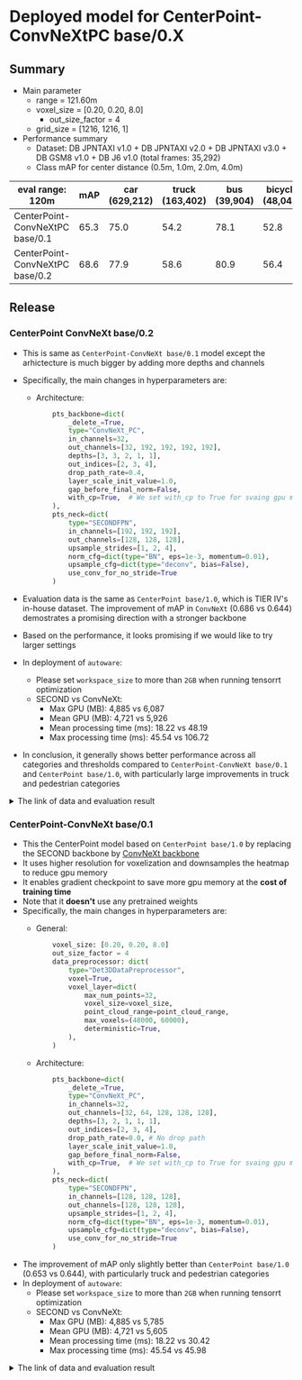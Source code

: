# Deployed model for CenterPoint-ConvNeXtPC base/0.X
## Summary

- Main parameter
  - range = 121.60m
  - voxel_size = [0.20, 0.20, 8.0]
	- out_size_factor = 4
  - grid_size = [1216, 1216, 1]
- Performance summary
  - Dataset: DB JPNTAXI v1.0 + DB JPNTAXI v2.0 + DB JPNTAXI v3.0 + DB GSM8 v1.0 + DB J6 v1.0 (total frames: 35,292)
  - Class mAP for center distance (0.5m, 1.0m, 2.0m, 4.0m)

| eval range: 120m                | mAP  | car <br> (629,212) | truck <br> (163,402) | bus <br> (39,904) | bicycle <br> (48,043) | pedestrian <br> (383,553) |
| ------------------------------- | ---- | ------------------ | -------------------- | ----------------- | --------------------- | ------------------------- |
| CenterPoint-ConvNeXtPC base/0.1 | 65.3 | 75.0               | 54.2                 | 78.1              | 52.8                  | 66.2                      |
| CenterPoint-ConvNeXtPC base/0.2 | 68.6 | 77.9               | 58.6                 | 80.9              | 56.4                  | 69.3                      |


## Release
### CenterPoint ConvNeXt base/0.2

- This is same as `CenterPoint-ConvNeXt base/0.1` model except the arhictecture is much bigger by adding more depths and channels
- Specifically, the main changes in hyperparameters are:

  - Architecture:
	```python
  		pts_backbone=dict(
        	_delete_=True,
        	type="ConvNeXt_PC",
        	in_channels=32,
        	out_channels=[32, 192, 192, 192, 192],
        	depths=[3, 3, 2, 1, 1],
        	out_indices=[2, 3, 4],
        	drop_path_rate=0.4,
        	layer_scale_init_value=1.0,
        	gap_before_final_norm=False,
        	with_cp=True,  # We set with_cp to True for svaing gpu memory
    	),
  		pts_neck=dict(
        	type="SECONDFPN",
        	in_channels=[192, 192, 192],
        	out_channels=[128, 128, 128],
        	upsample_strides=[1, 2, 4],
        	norm_cfg=dict(type="BN", eps=1e-3, momentum=0.01),
        	upsample_cfg=dict(type="deconv", bias=False),
        	use_conv_for_no_stride=True
    	)

- Evaluation data is the same as `CenterPoint base/1.0`, which is TIER IV's in-house dataset. The improvement of mAP in `ConvNeXt` (0.686 vs 0.644) demostrates a promising direction with a stronger backbone
- Based on the performance, it looks promising if we would like to try larger settings
- In deployment of `autoware`:
    - Please set `workspace_size` to more than `2GB` when running tensorrt optimization  
    - SECOND vs ConvNeXt:
      - Max GPU (MB): 4,885 vs 6,087
      - Mean GPU (MB): 4,721 vs 5,926
      - Mean processing time (ms): 18.22 vs 48.19
      - Max processing time (ms): 45.54 vs 106.72
- In conclusion, it generally shows better performance across all categories and thresholds compared to `CenterPoint-ConvNeXt base/0.1` and `CenterPoint base/1.0`, with particularly large improvements in truck and pedestrian categories

<details>
<summary> The link of data and evaluation result </summary>

- Comparison for Base Detection:

| Model (120m)                  | mAP         | Time    | Memory |
| ----------------------------- | ----------- | ------- | ------ |
| CenterPoint base/1.0          | 64.4        | 18.2 ms | 4.7 GB |
| CenterPoint-ConvNeXt base/0.1 | 65.3 (+0.9) | 30.4 ms | 5.6 GB |
| CenterPoint-ConvNeXt base/0.2 | 68.6 (+4.2) | 48.1 ms | 5.9 GB |

- Comparison for Nearby Models:

| Model (50m)                   | Time   | Memory |
| ----------------------------- | ------ | ------ |
| CenterPoint base/1.0          | 5.9 ms | 4.5 GB |
| CenterPoint-ConvNeXt base/0.1 | 7.2 ms | 3.9 GB |
| CenterPoint-ConvNeXt base/0.2 | 9.9 ms | 3.6 GB |

- Model
  - Training dataset: DB JPNTAXI v1.0 + DB JPNTAXI v2.0 + DB JPNTAXI v3.0 + DB GSM8 v1.0 + DB J6 v1.0 (total frames: 35,392)
  - [PR](https://github.com/tier4/autoware-ml/pull/352)
  - [Config file path](https://github.com/tier4/autoware-ml/blob/9aead19d7f42b711fba8ffa38ec82ce135300617/projects/CenterPoint/configs/t4dataset/pillar_020_convnext_standard_secfpn_4xb8_121m_base.py)
  - Deployed onnx model and ROS parameter files [[GDrive]](https://drive.google.com/drive/folders/1dhthG6LtbZTS91U2OQvd5iQ1q58b2ZEH)
  - Deployed onnx and ROS parameter files [[model-zoo]]
    - [detection_class_remapper.param.yaml](https://download.autoware-ml-model-zoo.tier4.jp/autoware-ml/models/centerpoint/centerpoint-convnextpc/t4base/v0.2/detection_class_remapper.param.yaml)
    - [centerpoint_x2_ml_package.param.yaml](https://download.autoware-ml-model-zoo.tier4.jp/autoware-ml/models/centerpoint/centerpoint-convnextpc/t4base/v0.2/centerpoint_x2_ml_package.param.yaml)
    - [deploy_metadata.yaml](https://download.autoware-ml-model-zoo.tier4.jp/autoware-ml/models/centerpoint/centerpoint-convnextpc/t4base/v0.2/deploy_metadata.yaml)
    - [pts_voxel_encoder_centerpoint_x2.onnx](https://download.autoware-ml-model-zoo.tier4.jp/autoware-ml/models/centerpoint/centerpoint-convnextpc/t4base/v0.2/pts_voxel_encoder_centerpoint_x2.onnx)
    - [pts_backbone_neck_head_centerpoint_x2.onnx](https://download.autoware-ml-model-zoo.tier4.jp/autoware-ml/models/centerpoint/centerpoint-convnextpc/t4base/v0.2/pts_backbone_neck_head_centerpoint_x2.onnx)
  - Training results [[GDrive]](https://drive.google.com/drive/folders/1dhthG6LtbZTS91U2OQvd5iQ1q58b2ZEH)
  - Training results [model-zoo]
    - [logs.zip](https://download.autoware-ml-model-zoo.tier4.jp/autoware-ml/models/centerpoint/centerpoint-convnextpc/t4base/v0.2/logs.zip)
    - [checkpoint_best.pth](https://download.autoware-ml-model-zoo.tier4.jp/autoware-ml/models/centerpoint/centerpoint-convnextpc/t4base/v0.2/epoch_30.pth)
    - [config.py](https://download.autoware-ml-model-zoo.tier4.jp/autoware-ml/models/centerpoint/centerpoint-convnextpc/t4base/v0.2/dev_pillar_020_convnetxt_small_secfpn_4xb8_121m_base.py)
  - train time: NVIDIA A100 80GB * 4 * 30 epochs = 3.5 days
- Evaluation result with test-dataset: DB JPNTAXI v1.0 + DB JPNTAXI v2.0 + DB JPNTAXI v3.0 + DB GSM8 v1.0 + DB J6 v1.0 (total frames: 1,394):
  - Total mAP (eval range = 120m): 0.686

| class_name | Count  | mAP  | AP@0.5m | AP@1.0m | AP@2.0m | AP@4.0m |
| ---------- | ------ | ---- | ------- | ------- | ------- | ------- |
| car        | 41,133 | 77.9 | 79.8    | 82.2    | 83.0    | 79.5    |
| truck      | 8,890  | 58.6 | 34.7    | 59.7    | 67.7    | 72.2    |
| bus        | 3,275  | 80.9 | 69.2    | 79.6    | 81.1    | 82.6    |
| bicycle    | 3,635  | 53.2 | 52.3    | 53.4    | 53.5    | 53.6    |
| pedestrian | 25,981 | 64.8 | 62.4    | 64.0    | 65.4    | 67.4    |

- Evaluation for XX1
	- Same as CenterPoint ConvNeXtPC base/0.2
	- Evaluation result with test-dataset: DB JPNTAXI v1.0 + DB JPNTAXI v2.0 + DB JPNTAXI v4.0 (total frames: 1,507)
  - Total mAP (eval range = 120m): 0.678

| class_name | Count  | mAP  | AP@0.5m | AP@1.0m | AP@2.0m | AP@4.0m |
| ---------- | ------ | ---- | ------- | ------- | ------- | ------- |
| car        | 16,126 | 77.1 | 61.3    | 80.1    | 83.0    | 84.0    |
| truck      | 4,578  | 57.4 | 34.3    | 58.0    | 66.0    | 71.2    |
| bus        | 1,457  | 73.9 | 58.3    | 75.0    | 79.7    | 82.5    |
| bicycle    | 1,040  | 61.5 | 56.6    | 62.5    | 63.2    | 63.6    |
| pedestrian | 11,971 | 69.1 | 65.7    | 70.1    | 70.1    | 72.4    |

- Evaluation for X2
	- Evaluation result with test-dataset: DB GSM8 v1.0 + DB J6 v1.0 (total frames: 1,280):
  - Total mAP (eval range = 120m): 0.686

| class_name | Count  | mAP  | AP@0.5m | AP@1.0m | AP@2.0m | AP@4.0m |
| ---------- | ------ | ---- | ------- | ------- | ------- | ------- |
| car        | 25,007 | 78.5 | 69.9    | 79.9    | 82.0    | 82.4    |
| truck      | 4,573  | 55.5 | 32.0    | 55.9    | 64.1    | 69.9    |
| bus        | 1,818  | 86.4 | 76.0    | 88.9    | 89.8    | 90.6    |
| bicycle    | 2,567  | 54.3 | 53.6    | 54.5    | 54.5    | 54.6    |
| pedestrian | 14,010 | 69.3 | 67.1    | 68.3    | 69.9    | 72.1    |

</details>

### CenterPoint-ConvNeXt base/0.1
- This the CenterPoint model based on `CenterPoint base/1.0` by replacing the SECOND backbone by [ConvNeXt backbone](https://github.com/WayneMao/PillarNeSt/tree/main)
- It uses higher resolution for voxelization and downsamples the heatmap to reduce gpu memory
- It enables gradient checkpoint to save more gpu memory at the **cost of training time**
- Note that it **doesn't** use any pretrained weights
- Specifically, the main changes in hyperparameters are:
  - General:

	```python
		voxel_size: [0.20, 0.20, 8.0]
  		out_size_factor = 4
  		data_preprocessor: dict(
        	type="Det3DDataPreprocessor",
        	voxel=True,
        	voxel_layer=dict(
            	max_num_points=32,
            	voxel_size=voxel_size,
            	point_cloud_range=point_cloud_range,
            	max_voxels=(48000, 60000),
            	deterministic=True,
        	),
      	)
	```

  - Architecture:
	```python
  		pts_backbone=dict(
        	_delete_=True,
        	type="ConvNeXt_PC",
        	in_channels=32,
        	out_channels=[32, 64, 128, 128, 128],
        	depths=[3, 2, 1, 1, 1],
        	out_indices=[2, 3, 4],
        	drop_path_rate=0.0,	# No drop path
        	layer_scale_init_value=1.0,
        	gap_before_final_norm=False,
        	with_cp=True,  # We set with_cp to True for svaing gpu memory
    	),
  		pts_neck=dict(
        	type="SECONDFPN",
        	in_channels=[128, 128, 128],
        	out_channels=[128, 128, 128],
        	upsample_strides=[1, 2, 4],
        	norm_cfg=dict(type="BN", eps=1e-3, momentum=0.01),
        	upsample_cfg=dict(type="deconv", bias=False),
        	use_conv_for_no_stride=True
    	)
- The improvement of mAP only slightly better than `CenterPoint base/1.0` (0.653 vs 0.644), with particularly truck and pedestrian categories
- In deployment of `autoware`:
    - Please set `workspace_size` to more than `2GB` when running tensorrt optimization  
    - SECOND vs ConvNeXt:
      - Max GPU (MB): 4,885 vs 5,785
      - Mean GPU (MB): 4,721 vs 5,605
      - Mean processing time (ms): 18.22 vs 30.42
      - Max processing time (ms): 45.54 vs 45.98

<details>
<summary> The link of data and evaluation result </summary>

- Model
  - Training dataset: DB JPNTAXI v1.0 + DB JPNTAXI v2.0 + DB JPNTAXI v3.0 + DB GSM8 v1.0 + DB J6 v1.0 (total frames: 35,392)
  - [PR](https://github.com/tier4/autoware-ml/pull/352)
  - [Config file path](https://github.com/tier4/autoware-ml/blob/9aead19d7f42b711fba8ffa38ec82ce135300617/projects/CenterPoint/configs/t4dataset/pillar_020_convnext_small_secfpn_4xb8_121m_base.py)
  - Deployed onnx model and ROS parameter files [[GDrive]](https://drive.google.com/drive/folders/1WuP0jo1j6HeAVGf5KehNjb5e9SiLdmgb)
  - Deployed onnx and ROS parameter files [[model-zoo]]
    - [detection_class_remapper.param.yaml](https://download.autoware-ml-model-zoo.tier4.jp/autoware-ml/models/centerpoint/centerpoint-convnextpc/t4base/v0.1/detection_class_remapper.param.yaml)
    - [centerpoint_x2_ml_package.param.yaml](https://download.autoware-ml-model-zoo.tier4.jp/autoware-ml/models/centerpoint/centerpoint-convnextpc/t4base/v0.1/centerpoint_x2_ml_package.param.yaml)
    - [deploy_metadata.yaml](https://download.autoware-ml-model-zoo.tier4.jp/autoware-ml/models/centerpoint/centerpoint-convnextpc/t4base/v0.1/deploy_metadata.yaml)
    - [pts_voxel_encoder_centerpoint_x2.onnx](https://download.autoware-ml-model-zoo.tier4.jp/autoware-ml/models/centerpoint/centerpoint-convnextpc/t4base/v0.1/pts_voxel_encoder_centerpoint_x2.onnx)
    - [pts_backbone_neck_head_centerpoint_x2.onnx](https://download.autoware-ml-model-zoo.tier4.jp/autoware-ml/models/centerpoint/centerpoint-convnextpc/t4base/v0.1/pts_backbone_neck_head_centerpoint_x2.onnx)
  - Training results [[GDrive]](https://drive.google.com/drive/folders/1s4V07dXHO5jayExdho3qnP02yZxvp0gY)
  - Training results [model-zoo]
    - [logs.zip](https://download.autoware-ml-model-zoo.tier4.jp/autoware-ml/models/centerpoint/centerpoint-convnextpc/t4base/v0.1/logs.zip)
    - [checkpoint_best.pth](https://download.autoware-ml-model-zoo.tier4.jp/autoware-ml/models/centerpoint/centerpoint-convnextpc/t4base/v0.1/epoch_30.pth)
    - [config.py](https://download.autoware-ml-model-zoo.tier4.jp/autoware-ml/models/centerpoint/centerpoint-convnextpc/t4base/v0.1/pillar_020_convnext_small_secfpn_4xb8_121m_base.py)
  - train time: NVIDIA A100 80GB * 4 * 30 epochs = 2 days
- Evaluation result with test-dataset: DB JPNTAXI v1.0 + DB JPNTAXI v2.0 + DB JPNTAXI v3.0 + DB GSM8 v1.0 + DB J6 v1.0 (total frames: 1,394):
  - Total mAP (eval range = 120m): 0.653

| class_name | Count  | mAP  | AP@0.5m | AP@1.0m | AP@2.0m | AP@4.0m |
| ---------- | ------ | ---- | ------- | ------- | ------- | ------- |
| car        | 41,133 | 75.0 | 63.0    | 76.9    | 79.6    | 80.5    |
| truck      | 8,890  | 54.2 | 29.9    | 55.4    | 63.7    | 68.0    |
| bus        | 3,275  | 78.1 | 58.3    | 81.8    | 85.3    | 87.1    |
| bicycle    | 3,635  | 52.8 | 50.9    | 53.3    | 53.4    | 53.5    |
| pedestrian | 25,981 | 66.2 | 63.5    | 65.4    | 66.8    | 68.9    |

</details>
